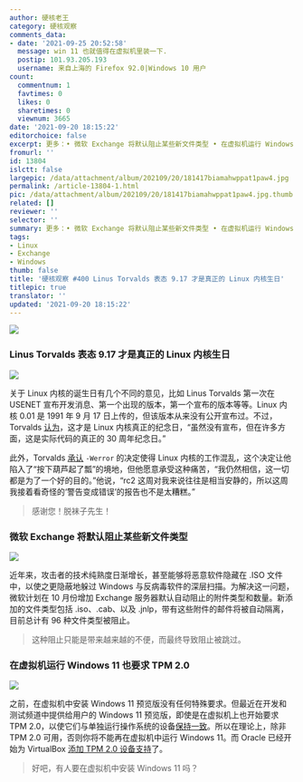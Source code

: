 ```yaml
---
author: 硬核老王
category: 硬核观察
comments_data:
- date: '2021-09-25 20:52:58'
  message: win 11 也就值得在虚拟机里装一下.
  postip: 101.93.205.193
  username: 来自上海的 Firefox 92.0|Windows 10 用户
count:
  commentnum: 1
  favtimes: 0
  likes: 0
  sharetimes: 0
  viewnum: 3665
date: '2021-09-20 18:15:22'
editorchoice: false
excerpt: 更多：• 微软 Exchange 将默认阻止某些新文件类型 • 在虚拟机运行 Windows 11 也要求 TPM 2.0
fromurl: ''
id: 13804
islctt: false
largepic: /data/attachment/album/202109/20/181417biamahwppat1paw4.jpg
permalink: /article-13804-1.html
pic: /data/attachment/album/202109/20/181417biamahwppat1paw4.jpg.thumb.jpg
related: []
reviewer: ''
selector: ''
summary: 更多：• 微软 Exchange 将默认阻止某些新文件类型 • 在虚拟机运行 Windows 11 也要求 TPM 2.0
tags:
- Linux
- Exchange
- Windows
thumb: false
title: '硬核观察 #400 Linus Torvalds 表态 9.17 才是真正的 Linux 内核生日'
titlepic: true
translator: ''
updated: '2021-09-20 18:15:22'
---
```


![](/data/attachment/album/202109/20/181417biamahwppat1paw4.jpg)


### Linus Torvalds 表态 9.17 才是真正的 Linux 内核生日


![](/data/attachment/album/202109/20/181430u59n3u3yu2qy493m.jpg)


关于 Linux 内核的诞生日有几个不同的意见，比如 Linus Torvalds 第一次在 USENET 宣布开发消息、第一个出现的版本，第一个宣布的版本等等。Linux 内核 0.01 是 1991 年 9 月 17 日上传的，但该版本从来没有公开宣布过。不过，Torvalds [认为](http://lkml.iu.edu/hypermail/linux/kernel/2109.2/03485.html)，这才是 Linux 内核真正的纪念日，“虽然没有宣布，但在许多方面，这是实际代码的真正的 30 周年纪念日。”


此外，Torvalds [承认](http://lkml.iu.edu/hypermail/linux/kernel/2109.2/04371.html) `-Werror` 的决定使得 Linux 内核的工作混乱，这个决定让他陷入了“按下葫芦起了瓢”的境地，但他愿意承受这种痛苦，“我仍然相信，这一切都是为了一个好的目的。”他说，“rc2 这周对我来说往往是相当安静的，所以这周我接着看奇怪的‘警告变成错误’的报告也不是太糟糕。”



> 
> 感谢您！脱袜子先生！
> 
> 
> 


### 微软 Exchange 将默认阻止某些新文件类型


![](/data/attachment/album/202109/20/181452c96djrjrr69djjdb.jpg)


近年来，攻击者的技术纯熟度日渐增长，甚至能够将恶意软件隐藏在 .ISO 文件中，以使之更隐蔽地躲过 Windows 与反病毒软件的深层扫描。为解决这一问题，微软计划在 10 月份增加 Exchange 服务器默认自动阻止的附件类型和数量。新添加的文件类型包括 .iso、.cab、以及 .jnlp，带有这些附件的邮件将被自动隔离，目前总计有 96 种文件类型被阻止。



> 
> 这种阻止只能是带来越来越的不便，而最终导致阻止被跳过。
> 
> 
> 


### 在虚拟机运行 Windows 11 也要求 TPM 2.0


![](/data/attachment/album/202109/20/181508w8qr4rekz8q4isrk.jpg)


之前，在虚拟机中安装 Windows 11 预览版没有任何特殊要求。但最近在开发和测试频道中提供给用户的 Windows 11 预览版，即使是在虚拟机上也开始要求 TPM 2.0，以使它们与单独运行操作系统的设备[保持一致](https://blogs.windows.com/windows-insider/2021/08/27/update-on-windows-11-minimum-system-requirements-and-the-pc-health-check-app/)。所以在理论上，除非 TPM 2.0 可用，否则你将不能再在虚拟机中运行 Windows 11。而 Oracle 已经开始为 VirtualBox [添加 TPM 2.0 设备支持](https://www.neowin.net/news/windows-11-may-work-with-virtualbox-as-oracle-apparently-preps-a-passthrough-driver-for-tpm/)了。



> 
> 好吧，有人要在虚拟机中安装 Windows 11 吗？
> 
> 
>